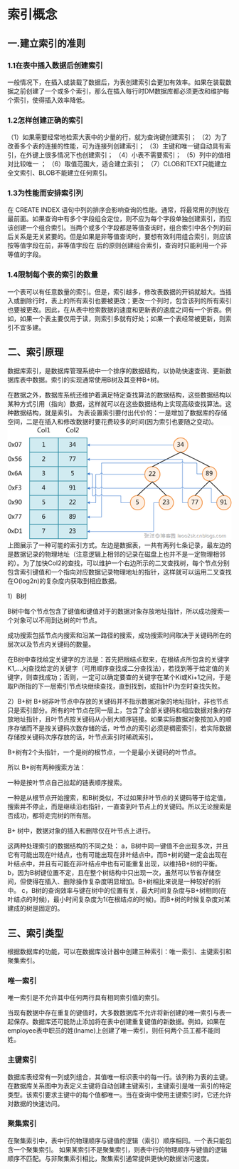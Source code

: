 # 索引概念
## 一.建立索引的准则
### 1.1在表中插入数据后创建索引
一般情况下，在插入或装载了数据后，为表创建索引会更加有效率。如果在装载数据之前创建了一个或多个索引，那么在插入每行时DM数据库都必须更改和维护每个索引，使得插入效率降低。

### 1.2怎样创建正确的索引
（1）如果需要经常地检索大表中的少量的行，就为查询键创建索引；
（2）为了改善多个表的连接的性能，可为连接列创建索引；
（3）主键和唯一键自动具有索引，在外键上很多情况下也创建索引；
（4）小表不需要索引；
（5）列中的值相对比较唯一 ；
（6）取值范围大，适合建立索引；
（7）CLOB和TEXT只能建立全文索引、BLOB不能建立任何索引。

### 1.3为性能而安排索引列
在 CREATE INDEX 语句中列的排序会影响查询的性能。通常，将最常用的列放在最前面。如果查询中有多个字段组合定位，则不应为每个字段单独创建索引，而应该创建一个组合索引。当两个或多个字段都是等值查询时，组合索引中各个列的前后关系是无关紧要的。但是如果是非等值查询时，要想有效利用组合索引，则应该按等值字段在前，非等值字段在 后的原则创建组合索引，查询时只能利用一个非等值的字段。

### 1.4限制每个表的索引的数量
一个表可以有任意数量的索引。但是，索引越多，修改表数据的开销就越大。当插入或删除行时，表上的所有索引也要被更改；更改一个列时，包含该列的所有索引也要被更改。因此，在从表中检索数据的速度和更新表的速度之间有一个折衷。例如，如果一个表主要仅用于读，则索引多就有好处；如果一个表经常被更新，则索引不宜多建。


## 二、索引原理
数据库索引，是数据库管理系统中一个排序的数据结构，以协助快速查询、更新数据库表中数据。索引的实现通常使用B树及其变种B+树。

在数据之外，数据库系统还维护着满足特定查找算法的数据结构，这些数据结构以某种方式引用（指向）数据，这样就可以在这些数据结构上实现高级查找算法。这种数据结构，就是索引。
为表设置索引要付出代价的：一是增加了数据库的存储空间，二是在插入和修改数据时要花费较多的时间(因为索引也要随之变动)。
![](vx_images/230164413256825.png)
上图展示了一种可能的索引方式。左边是数据表，一共有两列七条记录，最左边的是数据记录的物理地址（注意逻辑上相邻的记录在磁盘上也并不是一定物理相邻的）。为了加快Col2的查找，可以维护一个右边所示的二叉查找树，每个节点分别包含索引键值和一个指向对应数据记录物理地址的指针，这样就可以运用二叉查找在O(log2n)的复杂度内获取到相应数据。

1）B树

B树中每个节点包含了键值和键值对于的数据对象存放地址指针，所以成功搜索一个对象可以不用到达树的叶节点。

成功搜索包括节点内搜索和沿某一路径的搜索，成功搜索时间取决于关键码所在的层次以及节点内关键码的数量。

在B树中查找给定关键字的方法是：首先把根结点取来，在根结点所包含的关键字K1,…,kj查找给定的关键字（可用顺序查找或二分查找法），若找到等于给定值的关键字，则查找成功；否则，一定可以确定要查的关键字在某个Ki或Ki+1之间，于是取Pi所指的下一层索引节点块继续查找，直到找到，或指针Pi为空时查找失败。

2）B+树
B+树非叶节点中存放的关键码并不指示数据对象的地址指针，非也节点只是索引部分。所有的叶节点在同一层上，包含了全部关键码和相应数据对象的存放地址指针，且叶节点按关键码从小到大顺序链接。如果实际数据对象按加入的顺序存储而不是按关键码次数存储的话，叶节点的索引必须是稠密索引，若实际数据存储按关键码次序存放的话，叶节点索引时稀疏索引。

B+树有2个头指针，一个是树的根节点，一个是最小关键码的叶节点。

所以 B+树有两种搜索方法：

一种是按叶节点自己拉起的链表顺序搜索。

一种是从根节点开始搜索，和B树类似，不过如果非叶节点的关键码等于给定值，搜索并不停止，而是继续沿右指针，一直查到叶节点上的关键码。所以无论搜索是否成功，都将走完树的所有层。

B+ 树中，数据对象的插入和删除仅在叶节点上进行。

这两种处理索引的数据结构的不同之处：
a，B树中同一键值不会出现多次，并且它有可能出现在叶结点，也有可能出现在非叶结点中。而B+树的键一定会出现在叶结点中，并且有可能在非叶结点中也有可能重复出现，以维持B+树的平衡。
b，因为B树键位置不定，且在整个树结构中只出现一次，虽然可以节省存储空间，但使得在插入、删除操作复杂度明显增加。B+树相比来说是一种较好的折中。
c，B树的查询效率与键在树中的位置有关，最大时间复杂度与B+树相同(在叶结点的时候)，最小时间复杂度为1(在根结点的时候)。而B+树的时候复杂度对某建成的树是固定的。



## 三、索引类型
根据数据库的功能，可以在数据库设计器中创建三种索引：唯一索引、主键索引和聚集索引。

### 唯一索引 
唯一索引是不允许其中任何两行具有相同索引值的索引。

当现有数据中存在重复的键值时，大多数数据库不允许将新创建的唯一索引与表一起保存。数据库还可能防止添加将在表中创建重复键值的新数据。例如，如果在employee表中职员的姓(lname)上创建了唯一索引，则任何两个员工都不能同姓。
### 主键索引
数据库表经常有一列或列组合，其值唯一标识表中的每一行。该列称为表的主键。
在数据库关系图中为表定义主键将自动创建主键索引，主键索引是唯一索引的特定类型。该索引要求主键中的每个值都唯一。当在查询中使用主键索引时，它还允许对数据的快速访问。
### 聚集索引
在聚集索引中，表中行的物理顺序与键值的逻辑（索引）顺序相同。一个表只能包含一个聚集索引。
如果某索引不是聚集索引，则表中行的物理顺序与键值的逻辑顺序不匹配。与非聚集索引相比，聚集索引通常提供更快的数据访问速度。



